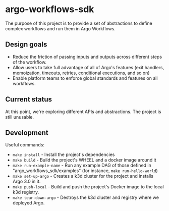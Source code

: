# argo-workflows-sdk

The purpose of this project is to provide a set of abstractions to define complex workflows and run them in Argo Workflows.


## Design goals

* Reduce the friction of passing inputs and outputs across different steps of the workflow.
* Allow users to take full advantage of all of Argo's features (exit handlers, memoization, timeouts, retries, conditional executions, and so on)
* Enable platform teams to enforce global standards and features on all workflows.



## Current status

At this point, we're exploring different APIs and abstractions. The project is still unusable.


## Development

Useful commands:

- `make install` - Install the project's dependencies
- `make build` - Build the project's WHEEL and a docker image around it
- `make run-example-name` - Run any example DAG of those defined in "argo_workflows_sdk/examples" (for instance, `make run-hello-world`)
- `make set-up-argo` - Creates a k3d cluster for the project and installs Argo 3.0 in it.
- `make push-local` - Build and push the project's Docker image to the local k3d registry.
- `make tear-down-argo` - Destroys the k3d cluster and registry where we deployed Argo.
